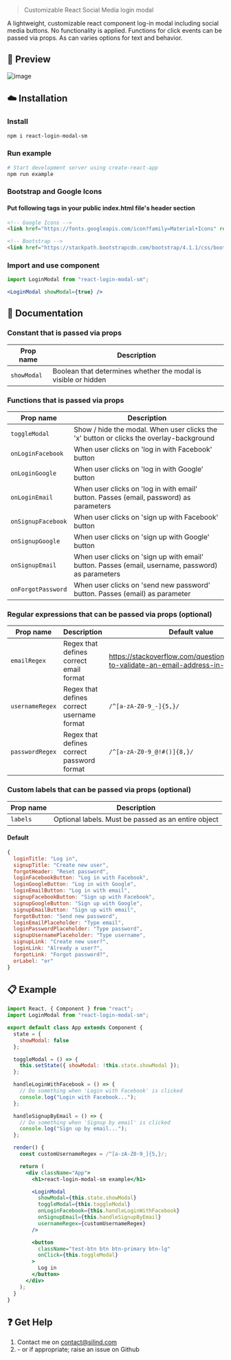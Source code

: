 > Customizable React Social Media login modal

A lightweight, customizable react component log-in modal including social media buttons.
No functionality is applied. Functions for click events can be passed via props.
As can varies options for text and behavior.

## :mag_right: Preview
![image](https://raw.githubusercontent.com/Silind/react-login-modal-sm/master/preview.png)


## :cloud: Installation

### Install
```sh
npm i react-login-modal-sm
```

### Run example
```sh
# Start development server using create-react-app
npm run example
```

### Bootstrap and Google Icons
#### Put following tags in your public index.html file's header section

```html
<!-- Google Icons -->
<link href="https://fonts.googleapis.com/icon?family=Material+Icons" rel="stylesheet">

<!-- Bootstrap -->
<link href="https://stackpath.bootstrapcdn.com/bootstrap/4.1.1/css/bootstrap.min.css" rel="stylesheet" integrity="sha384-WskhaSGFgHYWDcbwN70/dfYBj47jz9qbsMId/iRN3ewGhXQFZCSftd1LZCfmhktB" crossorigin="anonymous">
```

### Import and use component
```jsx
import LoginModal from "react-login-modal-sm";

<LoginModal showModal={true} />
```

## :memo: Documentation

### Constant that is passed via props
| Prop name | Description |
|-----------|-------------|
| `showModal` | Boolean that determines whether the modal is visible or hidden |

### Functions that is passed via props
| Prop name | Description |
|-----------|-------------|
| `toggleModal` | Show / hide the modal. When user clicks the 'x' button or clicks the overlay-background |
| `onLoginFacebook` | When user clicks on 'log in with Facebook' button |
| `onLoginGoogle` | When user clicks on 'log in with Google' button |
| `onLoginEmail` | When user clicks on 'log in with email' button. Passes (email, password) as parameters |
| `onSignupFacebook` | When user clicks on 'sign up with Facebook' button |
| `onSignupGoogle` | When user clicks on 'sign up with Google' button |
| `onSignupEmail` | When user clicks on 'sign up with email' button. Passes (email, username, password) as parameters |
| `onForgotPassword` | When user clicks on 'send new password' button. Passes (email) as parameter |

### Regular expressions that can be passed via props (optional)
| Prop name | Description | Default value |
|-----------|-------------|---------------|
| `emailRegex` | Regex that defines correct email format | https://stackoverflow.com/questions/46155/how-to-validate-an-email-address-in-javascript |
| `usernameRegex` | Regex that defines correct username format | `/^[a-zA-Z0-9_-]{5,}/` |
| `passwordRegex` | Regex that defines correct password format | `/^[a-zA-Z0-9_@!#()]{8,}/` |

### Custom labels that can be passed via props (optional)
| Prop name | Description |
|-----------|-------------|
| `labels` | Optional labels. Must be passed as an entire object |
#### Default
```js
{
  loginTitle: "Log in",
  signupTitle: "Create new user",
  forgotHeader: "Reset password",
  loginFacebookButton: "Log in with Facebook",
  loginGoogleButton: "Log in with Google",
  loginEmailButton: "Log in with email",
  signupFacebookButton: "Sign up with Facebook",
  signupGoogleButton: "Sign up with Google",
  signupEmailButton: "Sign up with email",
  forgotButton: "Send new password",
  loginEmailPlaceholder: "Type email",
  loginPasswordPlaceholder: "Type password",
  signupUsernamePlaceholder: "Type username",
  signupLink: "Create new user?",
  loginLink: "Already a user?",
  forgotLink: "Forgot password?",
  orLabel: "or"
}
``` 

## :clipboard: Example

```jsx
import React, { Component } from "react";
import LoginModal from "react-login-modal-sm";

export default class App extends Component {
  state = {
    showModal: false
  };

  toggleModal = () => {
    this.setState({ showModal: !this.state.showModal });
  };

  handleLoginWithFacebook = () => {
    // Do something when 'Login with Facebook' is clicked
    console.log("Login with Facebook...");
  };

  handleSignupByEmail = () => {
    // Do something when 'Signup by email' is clicked
    console.log("Sign up by email...");
  };

  render() {
    const customUsernameRegex = /^[a-zA-Z0-9_]{5,}/;

    return (
      <div className="App">
        <h1>react-login-modal-sm example</h1>

        <LoginModal
          showModal={this.state.showModal}
          toggleModal={this.toggleModal}
          onLoginFacebook={this.handleLoginWithFacebook}
          onSignupEmail={this.handleSignupByEmail}
          usernameRegex={customUsernameRegex}
        />

        <button
          className="test-btn btn btn-primary btn-lg"
          onClick={this.toggleModal}
        >
          Log in
        </button>
      </div>
    );
  }
}
```

## :question: Get Help
1. Contact me on contact@silind.com
2. \- or if appropriate; raise an issue on Github